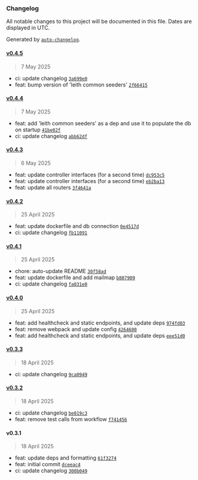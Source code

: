 ### Changelog

All notable changes to this project will be documented in this file. Dates are displayed in UTC.

Generated by [`auto-changelog`](https://github.com/CookPete/auto-changelog).

#### [v0.4.5](https://github.com/datr-tech/api-dolomite/compare/v0.4.4...v0.4.5)

> 7 May 2025

- ci: update changelog [`3a699e0`](https://github.com/datr-tech/api-dolomite/commit/3a699e046fd7be8b63b7dfa4e68871e8c2844b65)
- feat: bump version of 'leith common seeders' [`2f66415`](https://github.com/datr-tech/api-dolomite/commit/2f664158104938b0ce55c19131f8cceb91da2849)

#### [v0.4.4](https://github.com/datr-tech/api-dolomite/compare/v0.4.3...v0.4.4)

> 7 May 2025

- feat: add 'leith common seeders' as a dep and use it to populate the db on startup [`41be02f`](https://github.com/datr-tech/api-dolomite/commit/41be02f48215c1b7f704a7b6f490d8381db9e80c)
- ci: update changelog [`abb62df`](https://github.com/datr-tech/api-dolomite/commit/abb62dfcbd7a3db9ebbcb590d525d0b61c3c5bfe)

#### [v0.4.3](https://github.com/datr-tech/api-dolomite/compare/v0.4.2...v0.4.3)

> 6 May 2025

- feat: update controller interfaces (for a second time) [`dc953c5`](https://github.com/datr-tech/api-dolomite/commit/dc953c5f6c3d04103e1056c949f89c8237ebee0b)
- feat: update controller interfaces (for a second time) [`eb2ba13`](https://github.com/datr-tech/api-dolomite/commit/eb2ba13ed0d5c35fb29537c040e634a0d0c9d656)
- feat: update all routers [`3f4641a`](https://github.com/datr-tech/api-dolomite/commit/3f4641a242cb257b80a24f63a4a99f188df1238a)

#### [v0.4.2](https://github.com/datr-tech/api-dolomite/compare/v0.4.1...v0.4.2)

> 25 April 2025

- feat: update dockerfile and db connection [`0e4517d`](https://github.com/datr-tech/api-dolomite/commit/0e4517d3001f4c95285c8408416357978b98aad6)
- ci: update changelog [`fb11091`](https://github.com/datr-tech/api-dolomite/commit/fb11091baf50c637c8e334787776418900781248)

#### [v0.4.1](https://github.com/datr-tech/api-dolomite/compare/v0.4.0...v0.4.1)

> 25 April 2025

- chore: auto-update README [`30f58ad`](https://github.com/datr-tech/api-dolomite/commit/30f58ad250f9c64524ec280113f238142ad5adff)
- feat: update dockerfile and add mailmap [`b807909`](https://github.com/datr-tech/api-dolomite/commit/b807909d3e645f9575a0f558a7020086b0e63be0)
- ci: update changelog [`fa031e0`](https://github.com/datr-tech/api-dolomite/commit/fa031e0326b7e2c5290a096dff6f6d432dee67e0)

#### [v0.4.0](https://github.com/datr-tech/api-dolomite/compare/v0.3.3...v0.4.0)

> 25 April 2025

- feat: add healthcheck and static endpoints, and update deps [`974fd03`](https://github.com/datr-tech/api-dolomite/commit/974fd0390f967d0ab57408419d1c7f0ea63bd529)
- feat: remove webpack and update config [`4264600`](https://github.com/datr-tech/api-dolomite/commit/4264600fdfc3de7f9b41a474f902c452a524fcc2)
- feat: add healthcheck and static endpoints, and update deps [`eee51d0`](https://github.com/datr-tech/api-dolomite/commit/eee51d02ff2241e4b3c4fd3b1b74cfd29140ca08)

#### [v0.3.3](https://github.com/datr-tech/api-dolomite/compare/v0.3.2...v0.3.3)

> 18 April 2025

- ci: update changelog [`9ca0949`](https://github.com/datr-tech/api-dolomite/commit/9ca094937007f75a3be608bfab9bd2ed27fc8e1d)

#### [v0.3.2](https://github.com/datr-tech/api-dolomite/compare/v0.3.1...v0.3.2)

> 18 April 2025

- ci: update changelog [`be019c3`](https://github.com/datr-tech/api-dolomite/commit/be019c34453e6e901e8f2aa921c8a22415f0dc37)
- feat: remove test calls from workflow [`f741456`](https://github.com/datr-tech/api-dolomite/commit/f7414567f2d916b2f7f8f5fda12420826735a9c9)

#### v0.3.1

> 18 April 2025

- feat: update deps and formatting [`61f3274`](https://github.com/datr-tech/api-dolomite/commit/61f3274da3723b12c6751f74a8bd6c50ced29f11)
- feat: initial commit [`dceeac4`](https://github.com/datr-tech/api-dolomite/commit/dceeac4d22cedff76ae263dbbe7665cd0d52ed0f)
- ci: update changelog [`300b049`](https://github.com/datr-tech/api-dolomite/commit/300b0497e455ca61121c871869608c72c188af9c)
